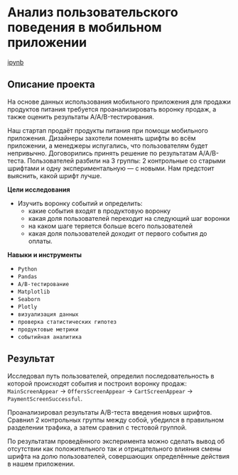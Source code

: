 # Анализ пользовательского поведения в мобильном приложении

[ipynb](https://nbviewer.jupyter.org/github/AlexVarnik/data-analyst/blob/main/DA_010_mobile_app_AB_test/DA_010_mobile_app_AB_test.ipynb)

## Описание проекта

На основе данных использования мобильного приложения для продажи продуктов питания требуется проанализировать воронку продаж, а также оценить результаты A/A/B-тестирования.

Наш стартап продаёт продукты питания при помощи мобильного приложения. Дизайнеры захотели поменять шрифты во всём приложении, а менеджеры испугались, что пользователям будет непривычно. Договорились принять решение по результатам A/A/B-теста. Пользователей разбили на 3 группы: 2 контрольные со старыми шрифтами и одну экспериментальную — с новыми. Нам предстоит выяснить, какой шрифт лучше.


**Цели исследования**
- Изучить воронку событий и определить:
    - какие события входят в продуктовую воронку
    - какая доля пользователей переходит на следующий шаг воронки
    - на каком шаге теряется больше всего пользователей
    - какая доля пользователей доходит от первого события до оплаты.

**Навыки и инструменты**
- `Python`
- `Pandas`
- `A/B-тестирование`
- `Matplotlib`
- `Seaborn`
- `Plotly`
- `визуализация данных`
- `проверка статистических гипотез`
- `продуктовые метрики`
- `событийная аналитика`

## Результат

Исследовал путь пользователей, определил последовательность в которой происходят события и построил воронку продаж: `MainScreenAppear` -> `OffersScreenAppear` -> `CartScreenAppear` -> `PaymentScreenSuccessful`.

Проанализировал результаты A/B-теста введения новых шрифтов. Сравнил 2 контрольных группы между собой, убедился в правильном разделении трафика, а затем сравнил с тестовой группой.

По результатам проведённого эксперимента можно сделать вывод об отсутствии как положительного так и отрицательного влияния смены шрифта на долю пользователей, совершающих определённые действия в нашем приложении.